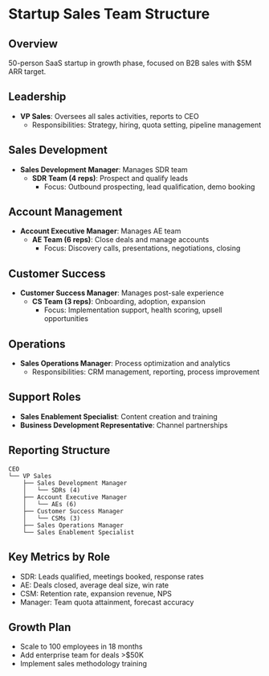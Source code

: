 # Startup Sales Team Structure

## Overview
50-person SaaS startup in growth phase, focused on B2B sales with $5M ARR target.

## Leadership
- **VP Sales**: Oversees all sales activities, reports to CEO
  - Responsibilities: Strategy, hiring, quota setting, pipeline management

## Sales Development
- **Sales Development Manager**: Manages SDR team
  - **SDR Team (4 reps)**: Prospect and qualify leads
    - Focus: Outbound prospecting, lead qualification, demo booking

## Account Management
- **Account Executive Manager**: Manages AE team
  - **AE Team (6 reps)**: Close deals and manage accounts
    - Focus: Discovery calls, presentations, negotiations, closing

## Customer Success
- **Customer Success Manager**: Manages post-sale experience
  - **CS Team (3 reps)**: Onboarding, adoption, expansion
    - Focus: Implementation support, health scoring, upsell opportunities

## Operations
- **Sales Operations Manager**: Process optimization and analytics
  - Responsibilities: CRM management, reporting, process improvement

## Support Roles
- **Sales Enablement Specialist**: Content creation and training
- **Business Development Representative**: Channel partnerships

## Reporting Structure
```
CEO
└── VP Sales
    ├── Sales Development Manager
    │   └── SDRs (4)
    ├── Account Executive Manager
    │   └── AEs (6)
    ├── Customer Success Manager
    │   └── CSMs (3)
    ├── Sales Operations Manager
    └── Sales Enablement Specialist
```

## Key Metrics by Role
- SDR: Leads qualified, meetings booked, response rates
- AE: Deals closed, average deal size, win rate
- CSM: Retention rate, expansion revenue, NPS
- Manager: Team quota attainment, forecast accuracy

## Growth Plan
- Scale to 100 employees in 18 months
- Add enterprise team for deals >$50K
- Implement sales methodology training
